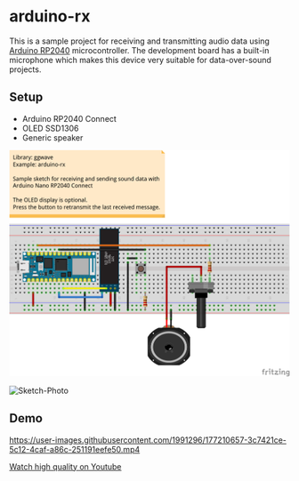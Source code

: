 # arduino-rx

This is a sample project for receiving and transmitting audio data using [Arduino RP2040](https://docs.arduino.cc/hardware/nano-rp2040-connect) microcontroller.
The development board has a built-in microphone which makes this device very suitable for data-over-sound projects.

## Setup

- Arduino RP2040 Connect
- OLED SSD1306
- Generic speaker

![Sketch-Breadboard](fritzing-sketch_bb.png)

![Sketch-Photo](https://user-images.githubusercontent.com/1991296/177850326-e5fefde3-93ee-4cf9-8fa5-861eef9565f7.JPEG)

## Demo

https://user-images.githubusercontent.com/1991296/177210657-3c7421ce-5c12-4caf-a86c-251191eefe50.mp4

[Watch high quality on Youtube](https://youtu.be/HiDpGvnxPLs)

